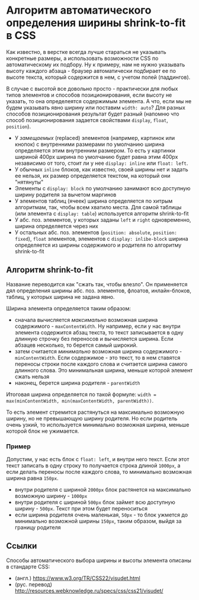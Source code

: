 # Алгоритм автоматического определения ширины shrink-to-fit в CSS

Как известно, в верстке всегда лучше стараться не указывать конкретные размеры, а использовать возможности CSS по автоматическому их подбору. Ну к примеру, нам не нужно указывать высоту каждого абзаца - браузер автоматически подбирает ее по высоте текста, который содержится в нем, с учетом полей (паддингов). 

В случае с высотой все довольно просто - практически для любых типов элементов и способов позиционирования, если высоту не указать, то она определеятся содержимым элемента. А что, если мы не будем указывать явно ширину или поставим `width: auto`? Для разных способов позиционирования результат будет разный (напомню что способ позиционирования задается свойствами `display`, `float`, `position`).

- У *замещаемых* (replaced) элементов (например, картинок или кнопок) с внутренними размерами по умолчанию ширина определяется этим внутренним размером. То есть у картинки шириной 400px ширина по умолчанию будет равна этим 400px независимо от того, стоит ли у нее `display: inline` или `float: left`.
- У обычных `inline` блоков, как известно, своей ширины нет и задать ее нельзя, их размер определяется текстом, на который они "нятянуты"
- Элементы с `display: block` по умолчанию занимают всю доступную ширину родителя за вычетом маргинов
- У элементов таблиц (ячеек) ширина определяется по хитрым алгоритмам, так, чтобы всем хватило места. Для самой таблицы (или элемента с `display: table`) используется алгоритм shrink-to-fit
- У абс. поз. элементов,  у которых заданы `left` и `right` одновременно, ширина определяется через них
- У остальных абс. поз. элементов (`position: absolute`, `position: fixed`), `float` элементов, элементов с `display: inlibe-block` ширина определяется из ширины содержимого и родителя по алгоритму shrink-to-fit 

## Алгоритм shrink-to-fit

Название переводится как "сжать так, чтобы влезло". Он применяется дял определения ширины абс. поз. элементов, флоатов, инлайн-блоков, таблиц, у которых ширина не задана явно.

Ширина элемента определяется таким образом: 

- сначала вычисляется *максимально* возможная ширина содержимого - `maxContentWidth`. Ну например, если у нас внутри элемента содержится абзац текста, то текст записывается в одну длинную строчку без переносов и вычисляется ширина. Если абзацев несколько, то берется самый широкий. 
- затем считается *минимально* возможная ширина содержимого - `minContentWidth`. Если содержимое - это текст, то в нем ставятся переносы строки после каждого слова и считается ширина самого длинного слова. Это минимальная ширина, меньше которой элемент сжать нельзя
- наконец, берется ширина родителя - `parentWidth`

Итоговая ширина определяется по такой формуле: `width = max(minContentWidth, min(maxContentWidth, parentWidth))`.

То есть элемент стремится растянуться на максимально возможную ширину, но не превышающую ширину родителя. Но если родитель очень узкий, то используется минимально возможная ширина, меньше которой блок не ужимается.

### Пример

Допустим, у нас есть блок с `float: left`, и внутри него текст. Если этот текст записать в одну строку то получается строка длиной `1000px`, а если делать переносы после каждого слова, то минимально возможная ширина равна `150px`.  

- внутри родителя с шириной `2000px` блок растянется на максимально возможную ширину - `1000px`
- внутри родителя с шириной `500px` блок займет всю доступную ширину - `500px`. Текст при этом будет переноситься
- если ширина родителя очень маленькая, `50px` - то блок ужмется до минимально возможной ширины `150px`, таким образом, выйдя за границу родителя

## Ссылки

Способы автоматического выбора ширины и высоты элемента описаны в стандарте CSS:

- (англ.) https://www.w3.org/TR/CSS22/visudet.html
- (рус. перевод) http://resources.webknowledge.ru/specs/css/css21/visudet/

